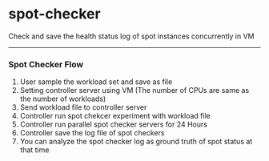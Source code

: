 # spot-checker
Check and save the health status log of spot instances concurrently in VM

---
### Spot Checker Flow
1. User sample the workload set and save as file
2. Setting controller server using VM (The number of CPUs are same as the number of workloads)
3. Send workload file to controller server
4. Controller run spot chekcer experiment with workload file
5. Controller run parallel spot checker servers for 24 Hours
6. Controller save the log file of spot checkers
7. You can analyze the spot checker log as ground truth of spot status at that time